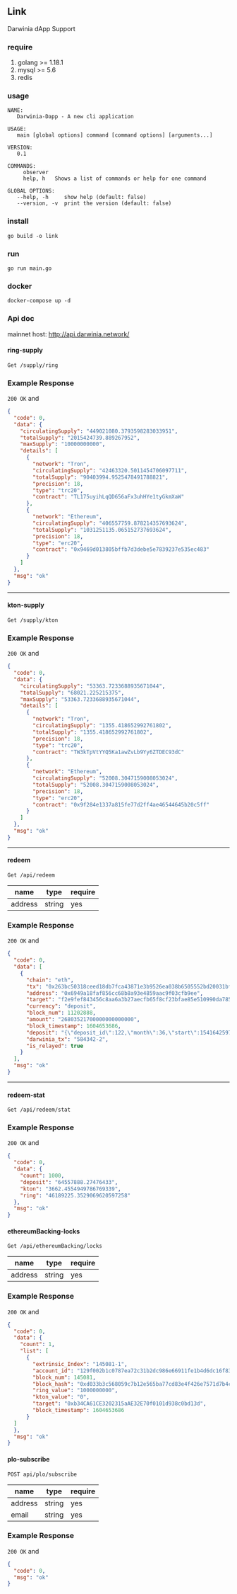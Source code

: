 ## Link

Darwinia dApp Support

### require

1. golang >= 1.18.1
1. mysql >= 5.6
1. redis

### usage

```shell script
NAME:
   Darwinia-Dapp - A new cli application

USAGE:
   main [global options] command [command options] [arguments...]

VERSION:
   0.1

COMMANDS:
     observer
     help, h   Shows a list of commands or help for one command

GLOBAL OPTIONS:
   --help, -h     show help (default: false)
   --version, -v  print the version (default: false)

```


### install
```shell script
go build -o link
```

### run

```shell script
go run main.go
```


### docker

```shell script
docker-compose up -d
```

### Api doc

mainnet host: http://api.darwinia.network/

#### ring-supply

`Get /supply/ring`

### Example Response

`200 OK` and
```json
{
  "code": 0,
  "data": {
    "circulatingSupply": "449021080.3793598283033951",
    "totalSupply": "2015424739.889267952",
    "maxSupply": "10000000000",
    "details": [
      {
        "network": "Tron",
        "circulatingSupply": "42463320.5011454706097711",
        "totalSupply": "90403994.9525478491788821",
        "precision": 18,
        "type": "trc20",
        "contract": "TL175uyihLqQD656aFx3uhHYe1tyGkmXaW"
      },
      {
        "network": "Ethereum",
        "circulatingSupply": "406557759.878214357693624",
        "totalSupply": "1031251135.065152737693624",
        "precision": 18,
        "type": "erc20",
        "contract": "0x9469d013805bffb7d3debe5e7839237e535ec483"
      }
    ]
  },
  "msg": "ok"
}

```

-----


#### kton-supply

`Get /supply/kton`

### Example Response

`200 OK` and
```json
{
  "code": 0,
  "data": {
    "circulatingSupply": "53363.7233688935671044",
    "totalSupply": "68021.225215375",
    "maxSupply": "53363.7233688935671044",
    "details": [
      {
        "network": "Tron",
        "circulatingSupply": "1355.418652992761802",
        "totalSupply": "1355.418652992761802",
        "precision": 18,
        "type": "trc20",
        "contract": "TW3kTpVtYYQ5Ka1awZvLb9Yy6ZTDEC93dC"
      },
      {
        "network": "Ethereum",
        "circulatingSupply": "52008.3047159008053024",
        "totalSupply": "52008.3047159008053024",
        "precision": 18,
        "type": "erc20",
        "contract": "0x9f284e1337a815fe77d2ff4ae46544645b20c5ff"
      }
    ]
  },
  "msg": "ok"
}

```

-----

#### redeem

`Get /api/redeem`

| name   | type   | require |
| ------ | ------ | ------- |
| address |  string | yes     |


### Example Response

`200 OK` and
```json
{
  "code": 0,
  "data": [
    {
      "chain": "eth",
      "tx": "0x263bc50318ceed18db7fca43871e3b9526ea038b6505552bd20031bf2354cc1a",
      "address": "0x6949a18faf856cc68b8a93e4859aac9f03cfb9ee",
      "target": "f2e9fef843456c8aa6a3b27aecfb65f8cf23bfae85e510990da78529f4c7cd65",
      "currency": "deposit",
      "block_num": 11202888,
      "amount": "26803521700000000000000",
      "block_timestamp": 1604653686,
      "deposit": "{\"deposit_id\":122,\"month\":36,\"start\":1541642597}",
      "darwinia_tx": "584342-2",
      "is_relayed": true
    }
  ],
  "msg": "ok"
}
```

-----

#### redeem-stat

`Get /api/redeem/stat`


### Example Response

`200 OK` and
```json
{
  "code": 0,
  "data": {
    "count": 1000,
    "deposit": "64557888.27476433",
    "kton": "3662.4554949786769339",
    "ring": "46189225.3529069620597258"
  },
  "msg": "ok"
}
```

#### ethereumBacking-locks

`Get /api/ethereumBacking/locks`

| name   | type   | require |
| ------ | ------ | ------- |
| address |  string | yes     |


### Example Response

`200 OK` and
```json
{
  "code": 0,
  "data": {
    "count": 1,
    "list": [
      {
        "extrinsic_Index": "145081-1",
        "account_id": "129f002b1c0787ea72c31b2dc986e66911fe1b4d6dc16f83a1127f33e5a74c7d",
        "block_num": 145081,
        "block_hash": "0xd033b3c568059c7b12e565ba77cd83e4f426e7571d7b4caa72b8dfdf8f907d03",
        "ring_value": "1000000000",
        "kton_value": "0",
        "target": "0xb34CA61CE3202315aAE32E70f0101d938c0bd13d",
        "block_timestamp": 1604653686
      }
  ]
  },
  "msg": "ok"
}
```

#### plo-subscribe

`POST api/plo/subscribe`

| name   | type   | require |
| ------ | ------ | ------- |
| address |  string | yes     |
| email |  string | yes     |


### Example Response

`200 OK` and
```json
{
  "code": 0,
  "msg": "ok"
}
```

